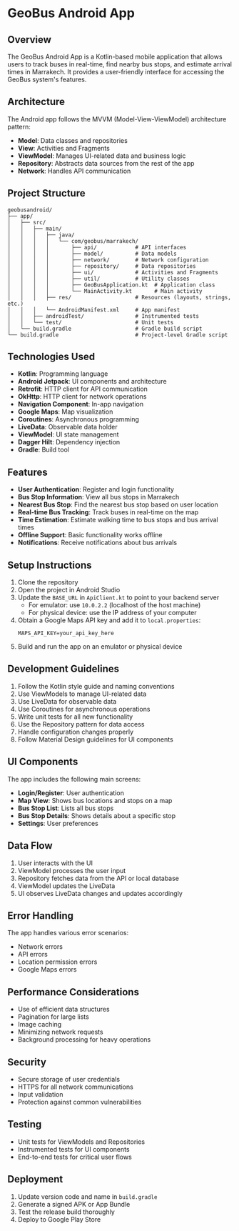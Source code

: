 # GeoBus Android App

## Overview
The GeoBus Android App is a Kotlin-based mobile application that allows users to track buses in real-time, find nearby bus stops, and estimate arrival times in Marrakech. It provides a user-friendly interface for accessing the GeoBus system's features.

## Architecture
The Android app follows the MVVM (Model-View-ViewModel) architecture pattern:
- **Model**: Data classes and repositories
- **View**: Activities and Fragments
- **ViewModel**: Manages UI-related data and business logic
- **Repository**: Abstracts data sources from the rest of the app
- **Network**: Handles API communication

## Project Structure
```
geobusandroid/
├── app/
│   ├── src/
│   │   ├── main/
│   │   │   ├── java/
│   │   │   │   └── com/geobus/marrakech/
│   │   │   │       ├── api/            # API interfaces
│   │   │   │       ├── model/          # Data models
│   │   │   │       ├── network/        # Network configuration
│   │   │   │       ├── repository/     # Data repositories
│   │   │   │       ├── ui/             # Activities and Fragments
│   │   │   │       ├── util/           # Utility classes
│   │   │   │       ├── GeoBusApplication.kt  # Application class
│   │   │   │       └── MainActivity.kt       # Main activity
│   │   │   ├── res/                    # Resources (layouts, strings, etc.)
│   │   │   └── AndroidManifest.xml     # App manifest
│   │   ├── androidTest/                # Instrumented tests
│   │   └── test/                       # Unit tests
│   └── build.gradle                    # Gradle build script
└── build.gradle                        # Project-level Gradle script
```

## Technologies Used
- **Kotlin**: Programming language
- **Android Jetpack**: UI components and architecture
- **Retrofit**: HTTP client for API communication
- **OkHttp**: HTTP client for network operations
- **Navigation Component**: In-app navigation
- **Google Maps**: Map visualization
- **Coroutines**: Asynchronous programming
- **LiveData**: Observable data holder
- **ViewModel**: UI state management
- **Dagger Hilt**: Dependency injection
- **Gradle**: Build tool

## Features
- **User Authentication**: Register and login functionality
- **Bus Stop Information**: View all bus stops in Marrakech
- **Nearest Bus Stop**: Find the nearest bus stop based on user location
- **Real-time Bus Tracking**: Track buses in real-time on the map
- **Time Estimation**: Estimate walking time to bus stops and bus arrival times
- **Offline Support**: Basic functionality works offline
- **Notifications**: Receive notifications about bus arrivals

## Setup Instructions
1. Clone the repository
2. Open the project in Android Studio
3. Update the `BASE_URL` in `ApiClient.kt` to point to your backend server
   - For emulator: use `10.0.2.2` (localhost of the host machine)
   - For physical device: use the IP address of your computer
4. Obtain a Google Maps API key and add it to `local.properties`:
   ```
   MAPS_API_KEY=your_api_key_here
   ```
5. Build and run the app on an emulator or physical device

## Development Guidelines
1. Follow the Kotlin style guide and naming conventions
2. Use ViewModels to manage UI-related data
3. Use LiveData for observable data
4. Use Coroutines for asynchronous operations
5. Write unit tests for all new functionality
6. Use the Repository pattern for data access
7. Handle configuration changes properly
8. Follow Material Design guidelines for UI components

## UI Components
The app includes the following main screens:
- **Login/Register**: User authentication
- **Map View**: Shows bus locations and stops on a map
- **Bus Stop List**: Lists all bus stops
- **Bus Stop Details**: Shows details about a specific stop
- **Settings**: User preferences

## Data Flow
1. User interacts with the UI
2. ViewModel processes the user input
3. Repository fetches data from the API or local database
4. ViewModel updates the LiveData
5. UI observes LiveData changes and updates accordingly

## Error Handling
The app handles various error scenarios:
- Network errors
- API errors
- Location permission errors
- Google Maps errors

## Performance Considerations
- Use of efficient data structures
- Pagination for large lists
- Image caching
- Minimizing network requests
- Background processing for heavy operations

## Security
- Secure storage of user credentials
- HTTPS for all network communications
- Input validation
- Protection against common vulnerabilities

## Testing
- Unit tests for ViewModels and Repositories
- Instrumented tests for UI components
- End-to-end tests for critical user flows

## Deployment
1. Update version code and name in `build.gradle`
2. Generate a signed APK or App Bundle
3. Test the release build thoroughly
4. Deploy to Google Play Store